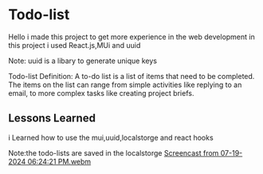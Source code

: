 
# Todo-list


Hello i made this project to get more experience in the web development
in this project i used React.js,MUi and uuid 

Note: uuid is a libary to generate unique keys

Todo-list Definition: A to-do list is a list of items that need to be completed. The items on the list can range from simple activities like replying to an email, to more complex tasks like creating project briefs.


## Lessons Learned

i Learned how to use the mui,uuid,localstorge and react hooks 

Note:the todo-lists are saved in the localstorge 
[Screencast from 07-19-2024 06:24:21 PM.webm](https://github.com/user-attachments/assets/ff364fcc-8ca0-461b-820a-ba66b7ddee61)
